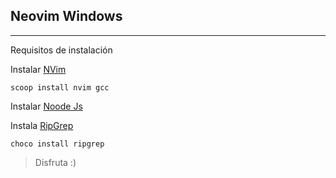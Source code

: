 ## Neovim Windows
---
Requisitos de instalación  

Instalar [NVim](https://neovim.io/)  

    scoop install nvim gcc
    
Instalar [Noode Js](https://nodejs.org/en/download/)  

Instala [RipGrep](https://community.chocolatey.org/packages/ripgrep)  

    choco install ripgrep    

> Disfruta :)


